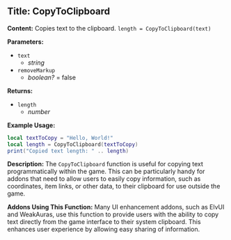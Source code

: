 ## Title: CopyToClipboard

**Content:**
Copies text to the clipboard.
`length = CopyToClipboard(text)`

**Parameters:**
- `text`
  - *string*
- `removeMarkup`
  - *boolean?* = false

**Returns:**
- `length`
  - *number*

**Example Usage:**
```lua
local textToCopy = "Hello, World!"
local length = CopyToClipboard(textToCopy)
print("Copied text length: " .. length)
```

**Description:**
The `CopyToClipboard` function is useful for copying text programmatically within the game. This can be particularly handy for addons that need to allow users to easily copy information, such as coordinates, item links, or other data, to their clipboard for use outside the game.

**Addons Using This Function:**
Many UI enhancement addons, such as ElvUI and WeakAuras, use this function to provide users with the ability to copy text directly from the game interface to their system clipboard. This enhances user experience by allowing easy sharing of information.
